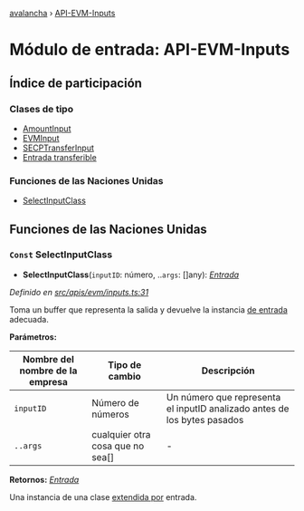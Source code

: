 [avalancha](../README.md) › [API-EVM-Inputs](api_evm_inputs.md)

# Módulo de entrada: API-EVM-Inputs

## Índice de participación

### Clases de tipo

* [AmountInput](../classes/api_evm_inputs.amountinput.md)
* [EVMInput](../classes/api_evm_inputs.evminput.md)
* [SECPTransferInput](../classes/api_evm_inputs.secptransferinput.md)
* [Entrada transferible](../classes/api_evm_inputs.transferableinput.md)

### Funciones de las Naciones Unidas

* [SelectInputClass](api_evm_inputs.md#const-selectinputclass)

## Funciones de las Naciones Unidas

### `Const` SelectInputClass

- **SelectInputClass**(`inputID`: número, ..`args`: []any): *[Entrada](../classes/common_inputs.input.md)*

*Definido en [src/apis/evm/inputs.ts:31](https://github.com/ava-labs/avalanchejs/blob/ae78dee/src/apis/evm/inputs.ts#L31)*

Toma un buffer que representa la salida y devuelve la instancia [de entrada](../classes/common_inputs.input.md) adecuada.

**Parámetros:**

| Nombre del nombre de la empresa | Tipo de cambio | Descripción |
------ | ------ | ------ |
| `inputID` | Número de números | Un número que representa el inputID analizado antes de los bytes pasados |
| `..args` | cualquier otra cosa que no sea[] | - |

**Retornos:** *[Entrada](../classes/common_inputs.input.md)*

Una instancia de una clase [extendida por](../classes/common_inputs.input.md) entrada.

